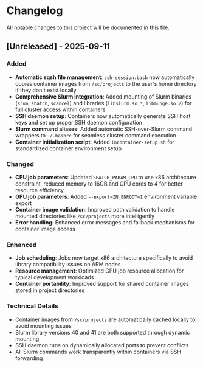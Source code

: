 # Changelog

All notable changes to this project will be documented in this file.

## [Unreleased] - 2025-09-11

### Added
- **Automatic sqsh file management**: `ssh-session.bash` now automatically copies container images from `/sc/projects` to the user's home directory if they don't exist locally
- **Comprehensive Slurm integration**: Added mounting of Slurm binaries (`srun`, `sbatch`, `scancel`) and libraries (`libslurm.so.*`, `libmunge.so.2`) for full cluster access within containers
- **SSH daemon setup**: Containers now automatically generate SSH host keys and set up proper SSH daemon configuration
- **Slurm command aliases**: Added automatic SSH-over-Slurm command wrappers to `~/.bashrc` for seamless cluster command execution
- **Container initialization script**: Added `incontainer-setup.sh` for standardized container environment setup

### Changed
- **CPU job parameters**: Updated `SBATCH_PARAM_CPU` to use x86 architecture constraint, reduced memory to 16GB and CPU cores to 4 for better resource efficiency
- **GPU job parameters**: Added `--export=IN_ENROOT=1` environment variable export
- **Container image validation**: Improved path validation to handle mounted directories like `/sc/projects` more intelligently
- **Error handling**: Enhanced error messages and fallback mechanisms for container image access

### Enhanced
- **Job scheduling**: Jobs now target x86 architecture specifically to avoid library compatibility issues on ARM nodes
- **Resource management**: Optimized CPU job resource allocation for typical development workloads
- **Container portability**: Improved support for shared container images stored in project directories

### Technical Details
- Container images from `/sc/projects` are automatically cached locally to avoid mounting issues
- Slurm library versions 40 and 41 are both supported through dynamic mounting
- SSH daemon runs on dynamically allocated ports to prevent conflicts
- All Slurm commands work transparently within containers via SSH forwarding